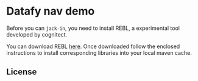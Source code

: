 # Datafy nav demo

Before you can `jack-in`, you need to install REBL, a experimental tool developed by cognitect.

You can download REBL [here](https://cognitect.com/dev-tools/). Once downloaded follow the enclosed
instructions to install corresponding libraries into your local maven cache.


## License
